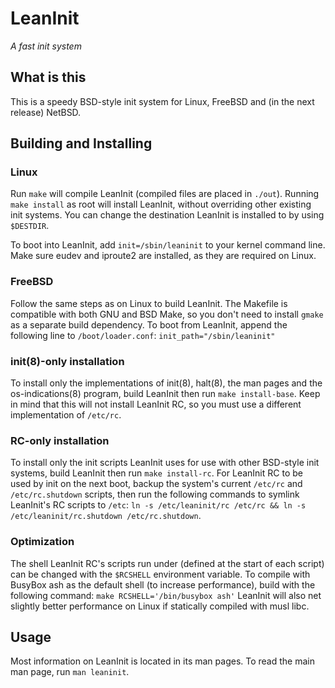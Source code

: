 LeanInit
========
_A fast init system_

## What is this
This is a speedy BSD-style init system for Linux, FreeBSD and (in the next release) NetBSD.

## Building and Installing
### Linux
Run `make` will compile LeanInit (compiled files are placed in `./out`).
Running `make install` as root will install
LeanInit, without overriding other existing init systems.
You can change the destination LeanInit is installed to by using `$DESTDIR`.

To boot into LeanInit, add `init=/sbin/leaninit` to your kernel command
line. Make sure eudev and iproute2 are installed, as they are required on Linux.

### FreeBSD
Follow the same steps as on Linux to build LeanInit. The Makefile
is compatible with both GNU and BSD Make, so you don't need to install
`gmake` as a separate build dependency.
To boot from LeanInit, append the following line to `/boot/loader.conf`:
`init_path="/sbin/leaninit"`

### init(8)-only installation
To install only the implementations of init(8), halt(8), the man pages and the os-indications(8) program,
build LeanInit then run `make install-base`.
Keep in mind that this will not install LeanInit RC, so you must use a different implementation of `/etc/rc`.

### RC-only installation
To install only the init scripts LeanInit uses for use with other BSD-style init systems,
build LeanInit then run `make install-rc`.
For LeanInit RC to be used by init on the next boot, backup the system's current `/etc/rc`
and `/etc/rc.shutdown` scripts, then run the following commands to symlink LeanInit's RC scripts to `/etc`:
`ln -s /etc/leaninit/rc /etc/rc && ln -s /etc/leaninit/rc.shutdown /etc/rc.shutdown`.

### Optimization
The shell LeanInit RC's scripts run under (defined at the start of each script) can be changed with the `$RCSHELL` environment variable.
To compile with BusyBox ash as the default shell (to increase performance), build with the following command:
`make RCSHELL='/bin/busybox ash'`
LeanInit will also net slightly better performance on Linux if statically compiled with musl libc.

## Usage
Most information on LeanInit is located in its man pages.
To read the main man page, run `man leaninit`.
